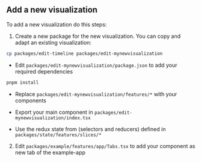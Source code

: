 ## Add a new visualization

To add a new visualization do this steps:

1. Create a new package for the new visualization. You can copy and adapt an existing visualization:

```sh
cp packages/edit-timeline packages/edit-mynewvisualization
```

 * Edit `packages/edit-mynewvisualization/package.json` to add your required dependencies

```sh
pnpm install
```

 * Replace `packages/edit-mynewvisualization/features/*` with your components

 * Export your main component in `packages/edit-mynewvisualization/index.tsx`

 * Use the redux state from (selectors and reducers) defined in `packages/state/features/slices/*`

 2. Edit `packages/example/features/app/Tabs.tsx` to add your component as new tab of the example-app
